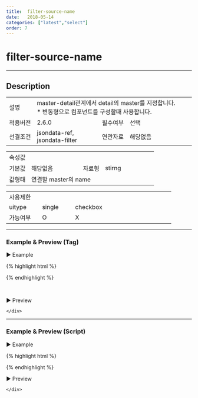 ```yaml
---
title:  filter-source-name
date:   2018-05-14
categories: ["latest","select"]
order: 7
---
```


filter-source-name
===

---

## Description

<table style="width:100%">
    <colgroup>
        <col width="15%"/>
        <col width="35%"/>
        <col width="15%"/>
        <col width="35%"/>
    </colgroup>
    <tr>
        <td class="tdTitle tdBg">설명</td>
        <td colspan="3">
            master-detail관계에서 detail의 master를 지정합니다.<br>
            * 변동형으로 컴포넌트를 구성할때 사용합니다.
        </td>
    </tr>
    <tr>
        <td class="tdTitle tdBg">적용버전</td>
        <td>2.6.0</td>
        <td class="tdTitle tdBg">필수여부</td>
        <td>선택</td>
    </tr>
    <tr>
        <td class="tdTitle tdBg">선결조건</td>
        <td>jsondata-ref, jsondata-filter</td>
        <td class="tdTitle tdBg">연관자료</td>
        <td>해당없음</td>
    </tr>
</table>
<table style="width:100%">
    <colgroup>
        <col width="15%"/>
        <col width="35%"/>
        <col width="15%"/>
        <col width="35%"/>
    </colgroup>
    <tr>
        <td class="tdTitle tdBg tdCenter" colspan="4">속성값</td>
    </tr>
    <tr>
        <td class="tdTitle tdBg">기본값</td>
        <td>해당없음</td>
        <td class="tdTitle tdBg">자료형</td>
        <td>stirng</td>
    </tr>
    <tr>
        <td class="tdTitle tdBg">값형태</td>
        <td colspan="3">연결할 master의 name</td>
    </tr>
</table>
<table style="width:100%">
    <colgroup>
        <col width="20%"/>
        <col width="20%"/>
        <col width="20%"/>
        <col width="20%"/>
        <col width="20%"/>
    </colgroup>
    <tr>
        <td class="tdTitle tdBg tdCenter" colspan="5">사용제한</td>
    </tr>
    <tr>
        <td class="tdTitle tdBg">uitype</td>
        <td class="tdCenter">single</td>
        <td class="tdCenter">checkbox</td>
        <td></td>
        <td></td>
    </tr>
    <tr>
        <td class="tdTitle tdBg">가능여부</td>
        <td class="tdBlue tdCenter">O</td>
        <td class="tdCenter">X</td>
        <td></td>
        <td></td>
    </tr>
</table>

---
### Example & Preview (Tag)

<script>
    var json_master = [
        {text : 'input', value : 'iValue'},
        {text : 'picker', value : 'pValue'},
        {text : 'radio', value : 'rValue'},
        {text : 'select', value : 'sValue'}
    ];

    var json_detail = [
        {text : 'text', value : 'text', mastervalue : 'iValue'},
        {text : 'password', value : 'password', mastervalue : 'iValue'},
        {text : 'popup', value : 'popup', mastervalue : 'pValue'},
        {text : 'inline', value : 'inline', mastervalue : 'pValue'},
        {text : 'normal', value : 'normal', mastervalue : 'rValue'},
        {text : 'single', value : 'single', mastervalue : 'sValue'},
        {text : 'checkbox', value : 'checkbox', mastervalue : 'sValue'}
    ];
</script>

<sbux-tabs id="exTab1" name="exTab1" uitype="normal" title-target-id-array="exTab1_1" title-text-array="single(변동형)" is-scrollable="false">
</sbux-tabs>
<div class="tab-content">
    <div id="exTab1_1">

▶ Example

{% highlight html %}
<script>
    var json_master = [
        {text : 'input', value : 'iValue'},
        {text : 'picker', value : 'pValue'},
        {text : 'radio', value : 'rValue'},
        {text : 'select', value : 'sValue'}
    ];

    var json_detail = [
        {text : 'text', value : 'text', mastervalue : 'iValue'},
        {text : 'password', value : 'password', mastervalue : 'iValue'},
        {text : 'popup', value : 'popup', mastervalue : 'pValue'},
        {text : 'inline', value : 'inline', mastervalue : 'pValue'},
        {text : 'normal', value : 'normal', mastervalue : 'rValue'},
        {text : 'single', value : 'single', mastervalue : 'sValue'},
        {text : 'checkbox', value : 'checkbox', mastervalue : 'sValue'}
    ];
</script>
<sbux-select id="sbIdx1_1" name="sbTagNm1_1" uitype="single" jsondata-ref="json_master"></sbux-select>
<sbux-select id="sbIdx1_2" name="sbTagNm1_2" uitype="single" jsondata-ref="json_detail" filter-source-name="sbTagNm1_1" jsondata-filter="mastervalue"></sbux-select>
{% endhighlight %}

<br>

▶ Preview 

<sbux-select id="sbIdx1_1" name="sbTagNm1_1" uitype="single" jsondata-ref="json_master"></sbux-select>
<sbux-select id="sbIdx1_2" name="sbTagNm1_2" uitype="single" jsondata-ref="json_detail" filter-source-name="sbTagNm1_1" jsondata-filter="mastervalue"></sbux-select>

    </div>
</div>

---
### Example & Preview (Script)

<sbux-tabs id="exTab2" name="exTab2" uitype="normal" title-target-id-array="exTab2_1" title-text-array="single(변동형)" is-scrollable="false">
</sbux-tabs>
<div class="tab-content">
    <div id="exTab2_1">

▶ Example

{% highlight html %}
<div id="sbArea2_1"></div>
<div id="sbArea2_2"></div>
<script>
    var json_master = [
        {text : 'input', value : 'iValue'},
        {text : 'picker', value : 'pValue'},
        {text : 'radio', value : 'rValue'},
        {text : 'select', value : 'sValue'}
    ];

    var json_detail = [
        {text : 'text', value : 'text', mastervalue : 'iValue'},
        {text : 'password', value : 'password', mastervalue : 'iValue'},
        {text : 'popup', value : 'popup', mastervalue : 'pValue'},
        {text : 'inline', value : 'inline', mastervalue : 'pValue'},
        {text : 'normal', value : 'normal', mastervalue : 'rValue'},
        {text : 'single', value : 'single', mastervalue : 'sValue'},
        {text : 'checkbox', value : 'checkbox', mastervalue : 'sValue'}
    ];

    $(document).ready(function(){
        $('#sbArea2_1').sbSelect({
            name : 'sbScriptNm2_1',
            uitype : 'single',
            jsondataRef : 'json_master'
        });
        $('#sbArea2_2').sbSelect({
            name : 'sbScriptNm2_2',
            uitype : 'single',
            jsondataRef : 'json_detail',
            filterSourceName : 'sbScriptNm2_1',
            jsondataFilter : 'mastervalue'
        });
    }); 
</script>
{% endhighlight %}

<br>

▶ Preview 

<div id="sbArea2_1"></div>
<div id="sbArea2_2"></div>
<script>
    $(document).ready(function(){
        $('#sbArea2_1').sbSelect({
            name : 'sbScriptNm2_1',
            uitype : 'single',
            jsondataRef : 'json_master'
        });
        $('#sbArea2_2').sbSelect({
            name : 'sbScriptNm2_2',
            uitype : 'single',
            jsondataRef : 'json_detail',
            filterSourceName : 'sbScriptNm2_1',
            jsondataFilter : 'mastervalue'
        });
    }); 
</script>

    </div>
</div>